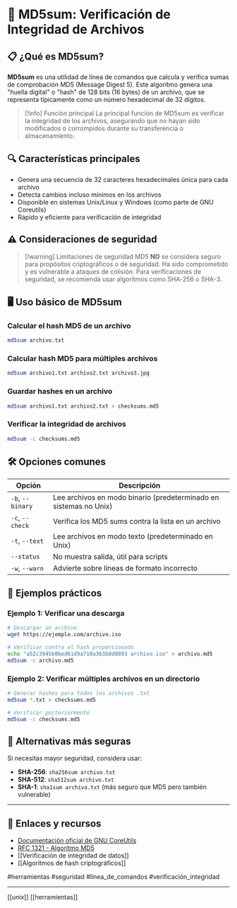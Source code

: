 
# 📜 MD5sum: Verificación de Integridad de Archivos

## 📋 ¿Qué es MD5sum?

**MD5sum** es una utilidad de línea de comandos que calcula y verifica sumas de comprobación MD5 (Message Digest 5). Este algoritmo genera una "huella digital" o "hash" de 128 bits (16 bytes) de un archivo, que se representa típicamente como un número hexadecimal de 32 dígitos.

> [!info] Función principal
> La principal función de MD5sum es verificar la integridad de los archivos, asegurando que no hayan sido modificados o corrompidos durante su transferencia o almacenamiento.

## 🔍 Características principales

- Genera una secuencia de 32 caracteres hexadecimales única para cada archivo
- Detecta cambios incluso mínimos en los archivos
- Disponible en sistemas Unix/Linux y Windows (como parte de GNU Coreutils)
- Rápido y eficiente para verificación de integridad

## ⚠️ Consideraciones de seguridad

> [!warning] Limitaciones de seguridad
> MD5 **NO** se considera seguro para propósitos criptográficos o de seguridad. Ha sido comprometido y es vulnerable a ataques de colisión. Para verificaciones de seguridad, se recomienda usar algoritmos como SHA-256 o SHA-3.

## 🖥️ Uso básico de MD5sum

### Calcular el hash MD5 de un archivo

```bash
md5sum archivo.txt
```

### Calcular hash MD5 para múltiples archivos

```bash
md5sum archivo1.txt archivo2.txt archivo3.jpg
```

### Guardar hashes en un archivo

```bash
md5sum archivo1.txt archivo2.txt > checksums.md5
```

### Verificar la integridad de archivos

```bash
md5sum -c checksums.md5
```

## 🛠️ Opciones comunes

| Opción | Descripción |
|--------|-------------|
| `-b`, `--binary` | Lee archivos en modo binario (predeterminado en sistemas no Unix) |
| `-c`, `--check` | Verifica los MD5 sums contra la lista en un archivo |
| `-t`, `--text` | Lee archivos en modo texto (predeterminado en Unix) |
| `--status` | No muestra salida, útil para scripts |
| `-w`, `--warn` | Advierte sobre líneas de formato incorrecto |

## 📝 Ejemplos prácticos

### Ejemplo 1: Verificar una descarga

```bash
# Descargar un archivo
wget https://ejemplo.com/archivo.iso

# Verificar contra el hash proporcionado
echo "a52c3945b0bed61d9a710a363b8d0893 archivo.iso" > archivo.md5
md5sum -c archivo.md5
```

### Ejemplo 2: Verificar múltiples archivos en un directorio

```bash
# Generar hashes para todos los archivos .txt
md5sum *.txt > checksums.md5

# Verificar posteriormente
md5sum -c checksums.md5
```

## 🔄 Alternativas más seguras

Si necesitas mayor seguridad, considera usar:

- **SHA-256**: `sha256sum archivo.txt`
- **SHA-512**: `sha512sum archivo.txt`
- **SHA-1**: `sha1sum archivo.txt` (más seguro que MD5 pero también vulnerable)

---

## 🔗 Enlaces y recursos

- [Documentación oficial de GNU CoreUtils](https://www.gnu.org/software/coreutils/manual/html_node/md5sum-invocation.html)
- [RFC 1321 - Algoritmo MD5](https://tools.ietf.org/html/rfc1321)
- [[Verificación de integridad de datos]]
- [[Algoritmos de hash criptográficos]]

#herramientas #seguridad #línea_de_comandos #verificación_integridad



---

[[unix]]
[[herramientas]]